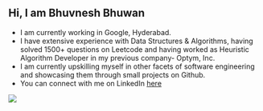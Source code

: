 ## Hi, I am Bhuvnesh Bhuwan

- I am currently working in Google, Hyderabad.
- I have extensive experience with Data Structures & Algorithms, having solved 1500+ questions on Leetcode and having worked as Heuristic Algorithm Developer in my previous company- Optym, Inc.
- I am currently upskilling myself in other facets of software engineering and showcasing them through small projects on Github.
- You can connect with me on LinkedIn [here](https://www.linkedin.com/in/bhuvnesh-bhuwan-267b3699/)
<p align="left">
  <img src="https://api.boot.dev/v1/users/public/b63b58ab-bd71-4812-a3d2-aa82d2bc4c18/thumbnail" >
</p>
<!--
**PaleBlueDot1990/PaleBlueDot1990** is a ✨ _special_ ✨ repository because its `README.md` (this file) appears on your GitHub profile.

Here are some ideas to get you started:

- 🔭 I’m currently working on ...
- 🌱 I’m currently learning ...
- 👯 I’m looking to collaborate on ...
- 🤔 I’m looking for help with ...
- 💬 Ask me about ...
- 📫 How to reach me: ...
- 😄 Pronouns: ...
- ⚡ Fun fact: ...
-->
